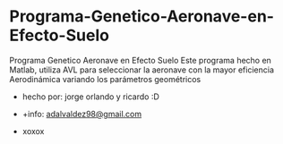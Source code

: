 # Programa-Genetico-Aeronave-en-Efecto-Suelo
Programa Genetico Aeronave en Efecto Suelo
Este programa hecho en Matlab, utiliza AVL para seleccionar la aeronave con la mayor eficiencia Aerodinámica variando los parámetros geométricos

+ hecho por: jorge orlando y ricardo :D
+ +info: adalvaldez98@gmail.com 

+ xoxox
